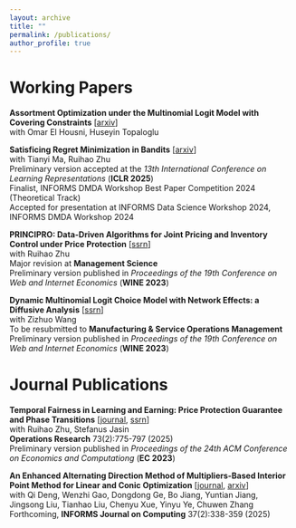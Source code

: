 ```yaml
---
layout: archive
title: ""
permalink: /publications/
author_profile: true
---
```


Working Papers
======

**Assortment Optimization under the Multinomial Logit Model with Covering Constraints** [[arxiv](https://arxiv.org/abs/2411.10310)]\
with Omar El Housni, Huseyin Topaloglu

**Satisficing Regret Minimization in Bandits** [[arxiv](http://arxiv.org/abs/2406.06802)]\
with Tianyi Ma, Ruihao Zhu\
Preliminary version accepted at the *13th International Conference on Learning Representations* (**ICLR 2025**)\
Finalist, INFORMS DMDA Workshop Best Paper Competition 2024 (Theoretical Track)\
Accepted for presentation at INFORMS Data Science Workshop 2024, INFORMS DMDA Workshop 2024

**PRINCIPRO: Data-Driven Algorithms for Joint Pricing and Inventory Control under Price Protection** [[ssrn](https://papers.ssrn.com/sol3/papers.cfm?abstract_id=4511384)]\
with Ruihao Zhu\
Major revision at **Management Science**\
Preliminary version published in *Proceedings of the 19th Conference on Web and Internet Economics* (**WINE 2023**)

**Dynamic Multinomial Logit Choice Model with Network Effects: a Diffusive Analysis** [[ssrn](https://papers.ssrn.com/sol3/papers.cfm?abstract_id=3939717)]\
with Zizhuo Wang\
To be resubmitted to **Manufacturing & Service Operations Management**\
Preliminary version published in *Proceedings of the 19th Conference on Web and Internet Economics* (**WINE 2023**)

Journal Publications
======

**Temporal Fairness in Learning and Earning: Price Protection Guarantee and Phase Transitions** [[journal](https://pubsonline.informs.org/doi/abs/10.1287/opre.2022.0629), [ssrn](https://papers.ssrn.com/sol3/papers.cfm?abstract_id=4265182)]\
with Ruihao Zhu, Stefanus Jasin\
**Operations Research** 73(2):775-797 (2025)\
Preliminary version published in *Proceedings of the 24th ACM Conference on Economics and Computationg* (**EC 2023**)

**An Enhanced Alternating Direction Method of Multipliers-Based Interior Point Method for Linear and Conic Optimization** [[journal](https://pubsonline.informs.org/doi/abs/10.1287/ijoc.2023.0017), [arxiv](https://arxiv.org/abs/2209.01793)]\
with Qi Deng, Wenzhi Gao, Dongdong Ge, Bo Jiang, Yuntian Jiang, Jingsong Liu, Tianhao Liu, Chenyu Xue, Yinyu Ye, Chuwen Zhang\
Forthcoming, **INFORMS Journal on Computing** 37(2):338-359 (2025)


